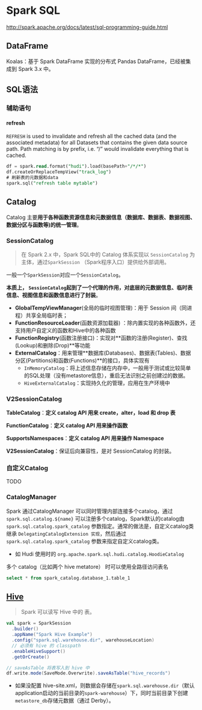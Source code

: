 # Spark SQL

http://spark.apache.org/docs/latest/sql-programming-guide.html



## DataFrame

Koalas：基于 Spark DataFrame 实现的分布式 Pandas DataFrame，已经被集成到 Spark 3.x 中。



## SQL语法

### 辅助语句

#### refresh

`REFRESH` is used to invalidate and refresh all the cached data (and the associated metadata) for all Datasets that contains the given data source path. Path matching is by prefix, i.e. “/” would invalidate everything that is cached.

```sql
df = spark.read.format("hudi").load(basePath+"/*/*")
df.createOrReplaceTempView("track_log")
# 刷新表的元数据和data
spark.sql("refresh table mytable")
```



## Catalog

Catalog 主要**用于各种函数资源信息和元数据信息（数据库、数据表、数据视图、数据分区与函数等)的统一管理**。

### SessionCatalog

> 在 Spark 2.x 中，Spark SQL中的 Catalog 体系实现以 `SessionCatalog` 为主体，通过`SparkSession` （Spark程序入口）提供给外部调用。

一般一个`SparkSession`对应一个`SessionCatalog`。

**本质上， `SessionCatalog`起到了一个代理的作用，对底层的元数据信息、临时表信息、视图信息和函数信息进行了封装**。

- **GlobalTempViewManager**(全局的临时视图管理)：用于 Session 间（同进程）共享全局临时表；
- **FunctionResourceLoader**(函数资源加载器) ：除内置实现的各种函数外，还支持用户自定义的函数和Hive中的各种函数
- **FunctionRegistry**(函数注册接口)：实现对**函数的注册(Register)、查找(Lookup)和删除(Drop)**等功能
- **ExternalCatalog**：用来管理**数据库(Databases)、数据表(Tables)、数据分区(Partitions)和函数(Functions)**的接口，具体实现有
  - `InMemoryCatalog`：将上述信息存储在内存中，一般用于测试或比较简单的SQL处理（没有metastore信息），重启无法识别之前创建过的数据。
  - `HiveExternalCatalog`：实现持久化的管理，应用在生产环境中

### V2SessionCatalog

**TableCatalog**：**定义 catalog API 用来 create，alter，load 和 drop 表**

**FunctionCatalog**：**定义 catalog API 用来操作函数**

**SupportsNamespaces**：**定义 catalog API 用来操作 Namespace**



**V2SessionCatalog**：保证后向兼容性，是对 SessionCatalog 的封装。



### 自定义Catalog

TODO



### CatalogManager

Spark 通过CatalogManager 可以同时管理内部连接多个catalog，通过 `spark.sql.catalog.${name}` 可以注册多个catalog，Spark默认的catalog由 `spark.sql.catalog.spark_catalog` 参数指定。通常的做法是，自定义catalog类继承 `DelegatingCatalogExtension 实现`，然后通过 `spark.sql.catalog.spark_catalog` 参数来指定自定义catalog类。

- 如 Hudi 使用时的 `org.apache.spark.sql.hudi.catalog.HoodieCatalog`

多个 catalog（比如两个 hive metatore） 时可以使用全路径访问表名

```sql
select * from spark_catalog.database_1.table_1
```



## [Hive](https://spark.apache.org/docs/latest/sql-data-sources-hive-tables.html)

> Spark 可以读写 Hive 中的 表。

```scala
val spark = SparkSession
  .builder()
  .appName("Spark Hive Example")
  .config("spark.sql.warehouse.dir", warehouseLocation)
  // 必须有 hive 的 classpath
  .enableHiveSupport()
  .getOrCreate()

// saveAsTable 将表写入到 hive 中
df.write.mode(SaveMode.Overwrite).saveAsTable("hive_records")

```

- 如果没配置 hive-site.xml，则数据会存储在`spark.sql.warehouse.dir`（默认application启动的当前目录的`spark-warehouse`）下，同时当前目录下创建`metastore_db`存储元数据（通过 Derby）。

